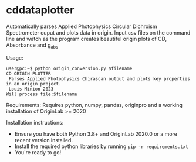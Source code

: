 # cddataplotter
Automatically parses Applied Photophysics Circular Dichroism Spectrometer ouput and plots data in origin.
Input csv files on the command line and watch as the program creates beautiful origin plots of CD, Absorbance and g<sub>abs</sub>

Usage:
```console
user@pc:~$ python origin_conversion.py $filename
CD ORIGIN PLOTTER
 Parses Applied Photophysics Chirascan output and plots key properties in an origin project.
 Louis Minion 2023
Will process file:$filename
```
Requirements:
Requires python, numpy, pandas, originpro and a working installation of OriginLab >= 2020

Installation instructions:
- Ensure you have both Python 3.8+ and OriginLab 2020.0 or a more recent version installed.
- Install the required python libraries by running `pip -r requirements.txt`
- You're ready to go!
